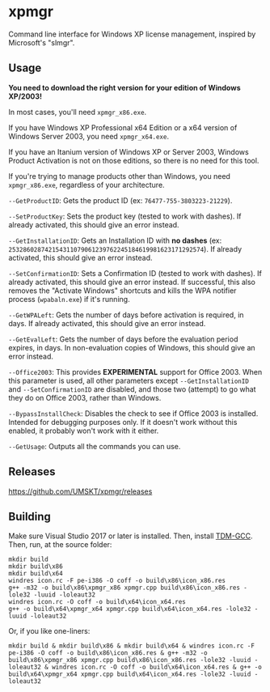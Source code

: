 # xpmgr
Command line interface for Windows XP license management, inspired by Microsoft's "slmgr".

## Usage
**You need to download the right version for your edition of Windows XP/2003!**

In most cases, you'll need `xpmgr_x86.exe`.

If you have Windows XP Professional x64 Edition or a x64 version of Windows Server 2003, you need `xpmgr_x64.exe`.

If you have an Itanium version of Windows XP or Server 2003, Windows Product Activation is not on those editions, so there is no need for this tool.

If you're trying to manage products other than Windows, you need `xpmgr_x86.exe`, regardless of your architecture.

`--GetProductID`: Gets the product ID (ex: `76477-755-3803223-21229`).

`--SetProductKey`: Sets the product key (tested to work with dashes). If already activated, this should give an error instead.

`--GetInstallationID`: Gets an Installation ID with **no dashes** (ex: `253286028742154311079061239762245184619981623171292574`). If already activated, this should give an error instead.

`--SetConfirmationID`: Sets a Confirmation ID (tested to work with dashes). If already activated, this should give an error instead. If successful, this also removes the "Activate Windows" shortcuts and kills the WPA notifier process (`wpabaln.exe`) if it's running.

`--GetWPALeft`: Gets the number of days before activation is required, in days. If already activated, this should give an error instead.

`--GetEvalLeft`: Gets the number of days before the evaluation period expires, in days. In non-evaluation copies of Windows, this should give an error instead.

`--Office2003`: This provides **EXPERIMENTAL** support for Office 2003. When this parameter is used, all other parameters except `--GetInstallationID` and `--SetConfirmationID` are disabled, and those two (attempt) to go what they do on Office 2003, rather than Windows.

`--BypassInstallCheck`: Disables the check to see if Office 2003 is installed. Intended for debugging purposes only. If it doesn't work without this enabled, it probably won't work with it either.

`--GetUsage`: Outputs all the commands you can use.

## Releases
https://github.com/UMSKT/xpmgr/releases

## Building
Make sure Visual Studio 2017 or later is installed. Then, install [TDM-GCC](https://jmeubank.github.io/tdm-gcc/about/). Then, run, at the source folder:
```
mkdir build
mkdir build\x86
mkdir build\x64
windres icon.rc -F pe-i386 -O coff -o build\x86\icon_x86.res
g++ -m32 -o build\x86\xpmgr_x86 xpmgr.cpp build\x86\icon_x86.res -lole32 -luuid -loleaut32
windres icon.rc -O coff -o build\x64\icon_x64.res
g++ -o build\x64\xpmgr_x64 xpmgr.cpp build\x64\icon_x64.res -lole32 -luuid -loleaut32
```

Or, if you like one-liners:
```
mkdir build & mkdir build\x86 & mkdir build\x64 & windres icon.rc -F pe-i386 -O coff -o build\x86\icon_x86.res & g++ -m32 -o build\x86\xpmgr_x86 xpmgr.cpp build\x86\icon_x86.res -lole32 -luuid -loleaut32 & windres icon.rc -O coff -o build\x64\icon_x64.res & g++ -o build\x64\xpmgr_x64 xpmgr.cpp build\x64\icon_x64.res -lole32 -luuid -loleaut32
```
